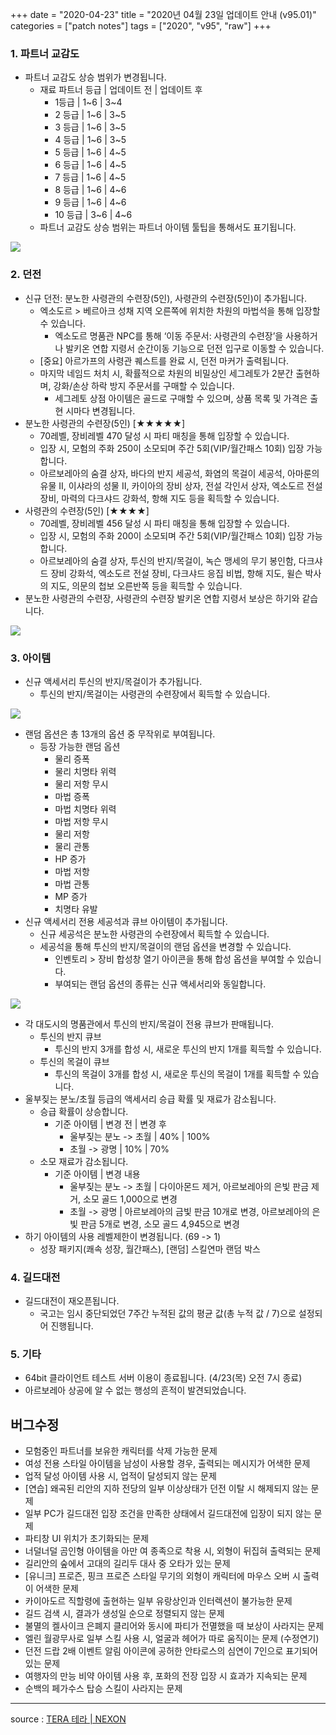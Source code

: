 +++
date = "2020-04-23"
title = "2020년 04월 23일 업데이트 안내 (v95.01)"
categories = ["patch notes"]
tags = ["2020", "v95", "raw"]
+++

### 1. 파트너 교감도
- 파트너 교감도 상승 범위가 변경됩니다.
  - 재료 파트너 등급 | 업데이트 전 | 업데이트 후
    - 1등급 | 1~6 | 3~4
    - 2 등급 | 1~6 | 3~5
    - 3 등급 | 1~6 | 3~5
    - 4 등급 | 1~6 | 3~5
    - 5 등급 | 1~6 | 4~5
    - 6 등급 | 1~6 | 4~5
    - 7 등급 | 1~6 | 4~5
    - 8 등급 | 1~6 | 4~6
    - 9 등급 | 1~6 | 4~6
    - 10 등급 | 3~6 | 4~6
  - 파트너 교감도 상승 범위는 파트너 아이템 툴팁을 통해서도 표기됩니다.

![](/images/patch/v95-01_1.png)

### 2. 던전
- 신규 던전: 분노한 사령관의 수련장(5인), 사령관의 수련장(5인)이 추가됩니다.
  - 엑소도르 > 베르아크 성채 지역 오른쪽에 위치한 차원의 마법석을 통해 입장할 수 있습니다.
    - 엑소도르 명품관 NPC를 통해 ‘이동 주문서: 사령관의 수련장’을 사용하거나 발키온 연합 지령서 순간이동 기능으로 던전 입구로 이동할 수 있습니다.
  - [중요] 아르가프의 사령관 퀘스트를 완료 시, 던전 마커가 출력됩니다.
  - 마지막 네임드 처치 시, 확률적으로 차원의 비밀상인 세그레토가 2분간 출현하며, 강화/손상 하락 방지 주문서를 구매할 수 있습니다.
    - 세그레토 상점 아이템은 골드로 구매할 수 있으며, 상품 목록 및 가격은 출현 시마다 변경됩니다.
- 분노한 사령관의 수련장(5인) [★★★★★]
  - 70레벨, 장비레벨 470 달성 시 파티 매칭을 통해 입장할 수 있습니다.
  - 입장 시, 모험의 주화 250이 소모되며 주간 5회(VIP/월간패스 10회) 입장 가능합니다.
  - 아르보레아의 숨결 상자, 바다의 반지 세공석, 화염의 목걸이 세공석, 아마룬의 유물 II, 이샤라의 성물 II, 카이아의 장비 상자, 전설 각인서 상자, 엑소도르 전설 장비, 마력의 다크샤드 강화석, 항해 지도 등을 획득할 수 있습니다.
- 사령관의 수련장(5인) [★★★★]
  - 70레벨, 장비레벨 456 달성 시 파티 매칭을 통해 입장할 수 있습니다.
  - 입장 시, 모험의 주화 200이 소모되며 주간 5회(VIP/월간패스 10회) 입장 가능합니다.
  - 아르보레아의 숨결 상자, 투신의 반지/목걸이, 녹슨 맹세의 무기 봉인함, 다크샤드 장비 강화석, 엑소도르 전설 장비, 다크샤드 응집 비법, 항해 지도, 윌슨 박사의 지도, 의문의 첩보 오른반쪽 등을 획득할 수 있습니다.
- 분노한 사령관의 수련장, 사령관의 수련장 발키온 연합 지령서 보상은 하기와 같습니다.

![](/images/patch/v95-01_2.png)

### 3. 아이템
- 신규 액세서리 투신의 반지/목걸이가 추가됩니다.
  - 투신의 반지/목걸이는 사령관의 수련장에서 획득할 수 있습니다.

![](/images/patch/v95-01_3.png)

  - 랜덤 옵션은 총 13개의 옵션 중 무작위로 부여됩니다.
    - 등장 가능한 랜덤 옵션
      - 물리 증폭
      - 물리 치명타 위력
      - 물리 저항 무시
      - 마법 증폭
      - 마법 치명타 위력
      - 마법 저항 무시
      - 물리 저항
      - 물리 관통
      - HP 증가
      - 마법 저항
      - 마법 관통
      - MP 증가
      - 치명타 유발
- 신규 액세서리 전용 세공석과 큐브 아이템이 추가됩니다.
  - 신규 세공석은 분노한 사령관의 수련장에서 획득할 수 있습니다.
  - 세공석을 통해 투신의 반지/목걸이의 랜덤 옵션을 변경할 수 있습니다.
    - 인벤토리 > 장비 합성창 열기 아이콘을 통해 합성 옵션을 부여할 수 있습니다.
    - 부여되는 랜덤 옵션의 종류는 신규 액세서리와 동일합니다.

![](/images/patch/v95-01_4.png)

- 각 대도시의 명품관에서 투신의 반지/목걸이 전용 큐브가 판매됩니다.
  - 투신의 반지 큐브
    - 투신의 반지 3개를 합성 시, 새로운 투신의 반지 1개를 획득할 수 있습니다.
  - 투신의 목걸이 큐브
    - 투신의 목걸이 3개를 합성 시, 새로운 투신의 목걸이 1개를 획득할 수 있습니다.
- 울부짖는 분노/초월 등급의 액세서리 승급 확률 및 재료가 감소됩니다.
  - 승급 확률이 상승합니다.
    - 기준 아이템 | 변경 전 | 변경 후
      - 울부짖는 분노 -> 초월 | 40% | 100%
      - 초월 -> 광명 | 10% | 70%
  - 소모 재료가 감소됩니다.
    - 기준 아이템 | 변경 내용
      - 울부짖는 분노 -> 초월 | 다이아몬드 제거, 아르보레아의 은빛 판금 제거, 소모 골드 1,000으로 변경
      - 초월 -> 광명 | 아르보레아의 금빛 판금 10개로 변경, 아르보레아의 은빛 판금 5개로 변경, 소모 골드 4,945으로 변경
- 하기 아이템의 사용 레벨제한이 변경됩니다. (69 -> 1)
  - 성장 패키지(쾌속 성장, 월간패스), [랜덤] 스킬연마 랜덤 박스
 
### 4. 길드대전
- 길드대전이 재오픈됩니다.
  - 국고는 임시 중단되었던 7주간 누적된 값의 평균 값(총 누적 값 / 7)으로 설정되어 진행됩니다.

### 5. 기타
- 64bit 클라이언트 테스트 서버 이용이 종료됩니다. (4/23(목) 오전 7시 종료)
- 아르보레아 상공에 알 수 없는 행성의 흔적이 발견되었습니다.

## 버그수정

- 모험중인 파트너를 보유한 캐릭터를 삭제 가능한 문제
- 여성 전용 스타일 아이템을 남성이 사용할 경우, 출력되는 메시지가 어색한 문제
- 업적 달성 아이템 사용 시, 업적이 달성되지 않는 문제
- [연습] 왜곡된 리안의 지하 전당의 일부 이상상태가 던전 이탈 시 해제되지 않는 문제
- 일부 PC가 길드대전 입장 조건을 만족한 상태에서 길드대전에 입장이 되지 않는 문제
- 파티창 UI 위치가 초기화되는 문제
- 너덜너덜 곰인형 아이템을 아만 여 종족으로 착용 시, 외형이 뒤집혀 출력되는 문제
- 길리안의 숲에서 고대의 길리두 대사 중 오타가 있는 문제
- [유니크] 프로즌, 핑크 프로즌 스타일 무기의 외형이 캐릭터에 마우스 오버 시 출력이 어색한 문제
- 카이아도르 직할령에 출현하는 일부 유랑상인과 인터렉션이 불가능한 문제
- 길드 검색 시, 결과가 생성일 순으로 정렬되지 않는 문제
- 불멸의 켈사이크 은폐지 클리어와 동시에 파티가 전멸했을 때 보상이 사라지는 문제
- 엘린 월광무사로 일부 스킬 사용 시, 얼굴과 헤어가 따로 움직이는 문제 (수정연기)
- 던전 드랍 2배 이벤트 알림 아이콘에 공허한 안타로스의 심연이 7인으로 표기되어 있는 문제
- 여행자의 만능 비약 아이템 사용 후, 포화의 전장 입장 시 효과가 지속되는 문제
- 순백의 페가수스 탑승 스킬이 사라지는 문제

----

source : [TERA 테라 | NEXON](http://tera.nexon.com/news/update/view.aspx?n4articlesn=435)
